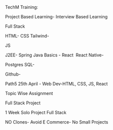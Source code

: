 TechM Training:

Project Based Learning-
Interview Based Learning

Full Stack

HTML-
CSS Tailwind-

JS

J2EE-
Spring Java Basics -
React  React Native-

Postgres SQL-

Github-

Path5 25th April - Web Dev-HTML, CSS, JS, React

Topic Wise Assignment

Full Stack Project

1 Week Solo Project Full Stack

NO Clones-
Avoid E Commerce-
No Small Projects
